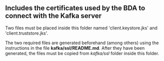 ## Includes the certificates used by the BDA to connect with the Kafka server

Two files must be placed inside this folder named 'client.keystore.jks' and 'client.truststore.jks'.

The two required files are generated beforehand (among others) using the instructions in the file **kafka/ssl/README.md**.
After they have been generated, the files must be copied from *kafka/ssl* folder inside this folder.

